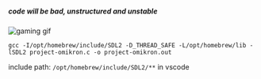 ##### code will be bad, unstructured and unstable
![gaming gif](./assets/gaming.gif "tfw video gaming")

`gcc -I/opt/homebrew/include/SDL2 -D_THREAD_SAFE -L/opt/homebrew/lib -lSDL2 project-omikron.c -o project-omikron.out`

include path: `/opt/homebrew/include/SDL2/**` in vscode